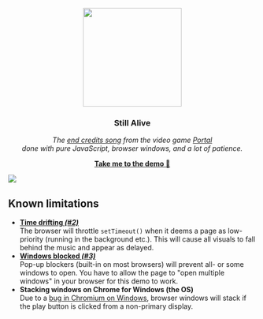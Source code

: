 <p align="center"><img width="200" src="https://storage.googleapis.com/public.victorwesterlund.com/github/VictorWesterlund/still-alive/still-alive-f.svg"/></p>
<h3 align="center"><strong>Still Alive</strong></h3>
<p align="center"><i>The <a href="https://web.archive.org/web/20210929222906/https://www.youtube.com/watch?v=Y6ljFaKRTrI">end credits song</a> from the video game <a href="https://en.wikipedia.org/wiki/Portal_(video_game)">Portal</a><br>done with pure JavaScript, browser windows, and a lot of patience.</i></p>
<p align="center"><a href="https://victorwesterlund.github.io/still-alive/"><strong>Take me to the demo 🍰</strong></a></p>
<img src="https://user-images.githubusercontent.com/35688133/139586996-06eaa0cd-0c99-4e14-ba9d-2649e56c421f.png"/>
<h2>Known limitations</h2>
<ul>
  <li><a href="https://github.com/VictorWesterlund/still-alive/issues/2"><strong>Time drifting <i>(#2)</i></strong></a><br>The browser will throttle <code>setTimeout()</code> when it deems a page as low-priority (running in the background etc.). This will cause all visuals to fall behind the music and appear as delayed.</li>
  <li><a href="https://github.com/VictorWesterlund/still-alive/issues/2"><strong>Windows blocked <i>(#3)</i></strong></a><br>Pop-up blockers (built-in on most browsers) will prevent all- or some windows to open. You have to allow the page to "open multiple windows" in your browser for this demo to work.</li>
  <li><strong>Stacking windows on Chrome for Windows (the OS)</strong><br>Due to a <a href="https://bugs.chromium.org/p/chromium/issues/detail?id=137681">bug in Chromium on Windows</a>, browser windows will stack if the play button is clicked from a non-primary display.</li>
</ul>
